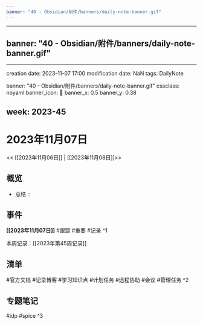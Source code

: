 ```yaml
---
banner: "40 - Obsidian/附件/banners/daily-note-banner.gif"
---
```

---
banner: "40 - Obsidian/附件/banners/daily-note-banner.gif"
---
---
creation date: 2023-11-07 17:00
modification date: NaN
tags: DailyNote

banner: "40 - Obsidian/附件/banners/daily-note-banner.gif"
cssclass: noyaml
banner_icon: 💌
banner_x: 0.5
banner_y: 0.38

week: 2023-45
---

# 2023年11月07日

<< [[2023年11月06日]] | [[2023年11月08日]]>>


## 概览
- 总结 :: 
## 事件
**[[2023年11月07日]]**
#跟踪 
#重要 
#记录 
^1

本周记录：[[2023年第45周记录]]

## 清单
#官方文档
#记录博客
#学习知识点
#计划任务
#远程协助
#会议
#管理任务 
^2

## 专题笔记
#idp
#spice
^3